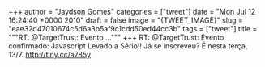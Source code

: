 
+++
author = "Jaydson Gomes"
categories = ["tweet"]
date = "Mon Jul 12 16:24:40 +0000 2010"
draft = false
image = "{TWEET_IMAGE}"
slug = "eae32d47010674c5d6a3b5af9c1cdd50ed44cc3b"
tags = ["tweet"]
title = """RT: @TargetTrust: Evento ..."""
+++
RT: @TargetTrust: Evento confirmado: Javascript Levado a Sério!! Já se inscreveu? É nesta terça, 13/7. http://tiny.cc/a785y
